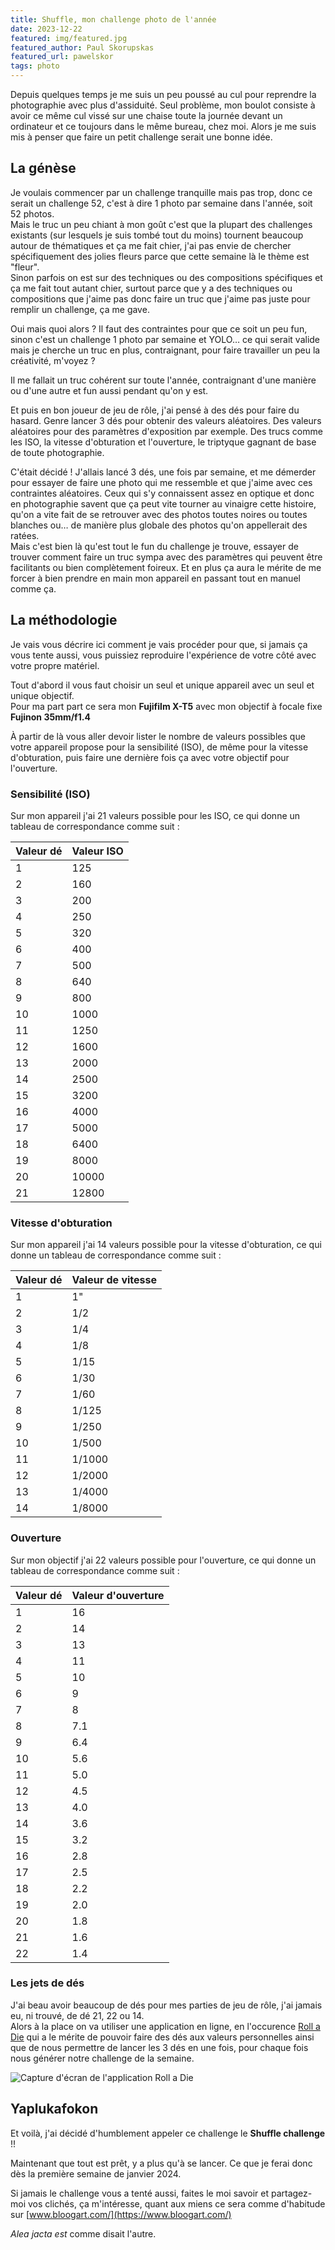 ```yaml
---
title: Shuffle, mon challenge photo de l'année
date: 2023-12-22
featured: img/featured.jpg
featured_author: Paul Skorupskas
featured_url: pawelskor
tags: photo
---
```


Depuis quelques temps je me suis un peu poussé au cul pour reprendre la photographie avec plus d'assiduité. Seul problème, mon boulot consiste à avoir ce même cul vissé sur une chaise toute la journée devant un ordinateur et ce toujours dans le même bureau, chez moi. Alors je me suis mis à penser que faire un petit challenge serait une bonne idée.

<!-- excerpt -->

## La génèse

Je voulais commencer par un challenge tranquille mais pas trop, donc ce serait un challenge 52, c'est à dire 1 photo par semaine dans l'année, soit 52 photos.\
Mais le truc un peu chiant à mon goût c'est que la plupart des challenges existants (sur lesquels je suis tombé tout du moins) tournent beaucoup autour de thématiques et ça me fait chier, j'ai pas envie de chercher spécifiquement des jolies fleurs parce que cette semaine là le thème est "fleur".\
Sinon parfois on est sur des techniques ou des compositions spécifiques et ça me fait tout autant chier, surtout parce que y a des techniques ou compositions que j'aime pas donc faire un truc que j'aime pas juste pour remplir un challenge, ça me gave.

Oui mais quoi alors ? Il faut des contraintes pour que ce soit un peu fun, sinon c'est un challenge 1 photo par semaine et YOLO… ce qui serait valide mais je cherche un truc en plus, contraignant, pour faire travailler un peu la créativité, m'voyez ?

Il me fallait un truc cohérent sur toute l'année, contraignant d'une manière ou d'une autre et fun aussi pendant qu'on y est.

Et puis en bon joueur de jeu de rôle, j'ai pensé à des dés pour faire du hasard. Genre lancer 3 dés pour obtenir des valeurs aléatoires. Des valeurs aléatoires pour des paramètres d'exposition par exemple. Des trucs comme les ISO, la vitesse d'obturation et l'ouverture, le triptyque gagnant de base de toute photographie.

C'était décidé ! J'allais lancé 3 dés, une fois par semaine, et me démerder pour essayer de faire une photo qui me ressemble et que j'aime avec ces contraintes aléatoires. Ceux qui s'y connaissent assez en optique et donc en photographie savent que ça peut vite tourner au vinaigre cette histoire, qu'on a vite fait de se retrouver avec des photos toutes noires ou toutes blanches ou… de manière plus globale des photos qu'on appellerait des ratées.\
Mais c'est bien là qu'est tout le fun du challenge je trouve, essayer de trouver comment faire un truc sympa avec des paramètres qui peuvent être facilitants ou bien complètement foireux. Et en plus ça aura le mérite de me forcer à bien prendre en main mon appareil en passant tout en manuel comme ça.

## La méthodologie

Je vais vous décrire ici comment je vais procéder pour que, si jamais ça vous tente aussi, vous puissiez reproduire l'expérience de votre côté avec votre propre matériel.

Tout d'abord il vous faut choisir un seul et unique appareil avec un seul et unique objectif.\
Pour ma part part ce sera mon **Fujifilm X-T5** avec mon objectif à focale fixe **Fujinon 35mm/f1.4**

À partir de là vous aller devoir lister le nombre de valeurs possibles que votre appareil propose pour la sensibilité (ISO), de même pour la vitesse d'obturation, puis faire une dernière fois ça avec votre objectif pour l'ouverture.
### Sensibilité (ISO)

Sur mon appareil j'ai 21 valeurs possible pour les ISO, ce qui donne un tableau de correspondance comme suit :

| Valeur dé | Valeur ISO |
| -------- | ------- |
| 1 | 125 |
| 2 | 160 |
| 3 | 200 |
| 4 | 250 |
| 5 | 320 |
| 6 | 400 |
| 7 | 500 |
| 8 | 640 |
| 9 | 800 |
| 10 | 1000 |
| 11 | 1250 |
| 12 | 1600 |
| 13 | 2000 |
| 14 | 2500 |
| 15 | 3200 |
| 16 | 4000 |
| 17 | 5000 |
| 18 | 6400 |
| 19 | 8000 |
| 20 | 10000 |
| 21 | 12800 |

### Vitesse d'obturation

Sur mon appareil j'ai 14 valeurs possible pour la vitesse d'obturation, ce qui donne un tableau de correspondance comme suit :

| Valeur dé | Valeur de vitesse |
| -------- | ------- |
| 1 | 1" |
| 2 | 1/2 |
| 3 | 1/4 |
| 4 | 1/8 |
| 5 | 1/15 |
| 6 | 1/30 |
| 7 | 1/60 |
| 8 | 1/125 |
| 9 | 1/250 |
| 10 | 1/500 |
| 11 | 1/1000 |
| 12 | 1/2000 |
| 13 | 1/4000 |
| 14 | 1/8000 |
### Ouverture

Sur mon objectif j'ai 22 valeurs possible pour l'ouverture, ce qui donne un tableau de correspondance comme suit :

| Valeur dé | Valeur d'ouverture |
| -------- | ------- |
| 1 | 16 |
| 2 | 14 |
| 3 | 13 |
| 4 | 11 |
| 5 | 10 |
| 6 | 9 |
| 7 | 8 |
| 8 | 7.1 |
| 9 | 6.4 |
| 10 | 5.6 |
| 11 | 5.0 |
| 12 | 4.5 |
| 13 | 4.0 |
| 14 | 3.6 |
| 15 | 3.2 |
| 16 | 2.8 |
| 17 | 2.5 |
| 18 | 2.2 |
| 19 | 2.0 |
| 20 | 1.8 |
| 21 | 1.6 |
| 22 | 1.4 |

### Les jets de dés

J'ai beau avoir beaucoup de dés pour mes parties de jeu de rôle, j'ai jamais eu, ni trouvé, de dé 21, 22 ou 14.\
Alors à la place on va utiliser une application en ligne, en l'occurence [Roll a Die](https://rolladie.net/) qui a le mérite de pouvoir faire des dés aux valeurs personnelles ainsi que de nous permettre de lancer les 3 dés en une fois, pour chaque fois nous générer notre challenge de la semaine.

![Capture d'écran de l'application Roll a Die](img/rolladie.png)

## Yaplukafokon

Et voilà, j'ai décidé d'humblement appeler ce challenge le **Shuffle challenge** !!

Maintenant que tout est prêt, y a plus qu'à se lancer. Ce que je ferai donc dès la première semaine de janvier 2024.

Si jamais le challenge vous a tenté aussi, faites le moi savoir et partagez-moi vos clichés, ça m'intéresse, quant aux miens ce sera comme d'habitude sur [www.bloogart.com/](https://www.bloogart.com/)

*Alea jacta est* comme disait l'autre.
